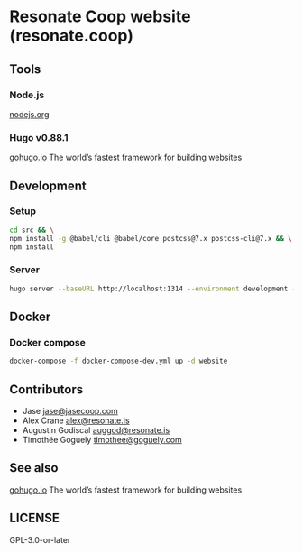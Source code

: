 # Resonate Coop website (resonate.coop)

## Tools

### Node.js

[nodejs.org](https://nodejs.org)

### Hugo v0.88.1

[gohugo.io](https://gohugo.io) The world’s fastest framework for building websites

## Development

### Setup

```sh
cd src && \
npm install -g @babel/cli @babel/core postcss@7.x postcss-cli@7.x && \
npm install
```

### Server

```sh
hugo server --baseURL http://localhost:1314 --environment development --port 1314
```

## Docker

### Docker compose

```sh
docker-compose -f docker-compose-dev.yml up -d website
```

## Contributors

- Jase <jase@jasecoop.com>
- Alex Crane <alex@resonate.is>
- Augustin Godiscal <auggod@resonate.is>
- Timothée Goguely <timothee@goguely.com>

## See also

[gohugo.io](https://gohugo.io) The world’s fastest framework for building websites

## LICENSE

GPL-3.0-or-later
